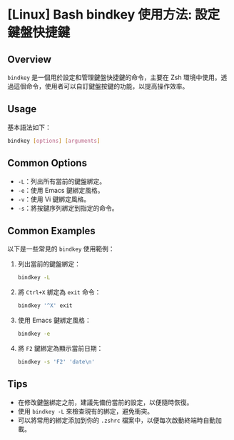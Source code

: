 # [Linux] Bash bindkey 使用方法: 設定鍵盤快捷鍵

## Overview
`bindkey` 是一個用於設定和管理鍵盤快捷鍵的命令，主要在 Zsh 環境中使用。透過這個命令，使用者可以自訂鍵盤按鍵的功能，以提高操作效率。

## Usage
基本語法如下：
```bash
bindkey [options] [arguments]
```

## Common Options
- `-L`：列出所有當前的鍵盤綁定。
- `-e`：使用 Emacs 鍵綁定風格。
- `-v`：使用 Vi 鍵綁定風格。
- `-s`：將按鍵序列綁定到指定的命令。

## Common Examples
以下是一些常見的 `bindkey` 使用範例：

1. 列出當前的鍵盤綁定：
   ```bash
   bindkey -L
   ```

2. 將 `Ctrl+X` 綁定為 `exit` 命令：
   ```bash
   bindkey '^X' exit
   ```

3. 使用 Emacs 鍵綁定風格：
   ```bash
   bindkey -e
   ```

4. 將 `F2` 鍵綁定為顯示當前日期：
   ```bash
   bindkey -s 'F2' 'date\n'
   ```

## Tips
- 在修改鍵盤綁定之前，建議先備份當前的設定，以便隨時恢復。
- 使用 `bindkey -L` 來檢查現有的綁定，避免衝突。
- 可以將常用的綁定添加到你的 `.zshrc` 檔案中，以便每次啟動終端時自動加載。